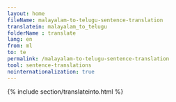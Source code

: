 ```yaml
---
layout: home
fileName: malayalam-to-telugu-sentence-translation
translatein: malayalam_to_telugu
folderName : translate
lang: en
from: ml
to: te
permalink: /malayalam-to-telugu-sentence-translation
tool: sentence-translations
nointernationalization: true
---
```

{% include section/translateinto.html %}
